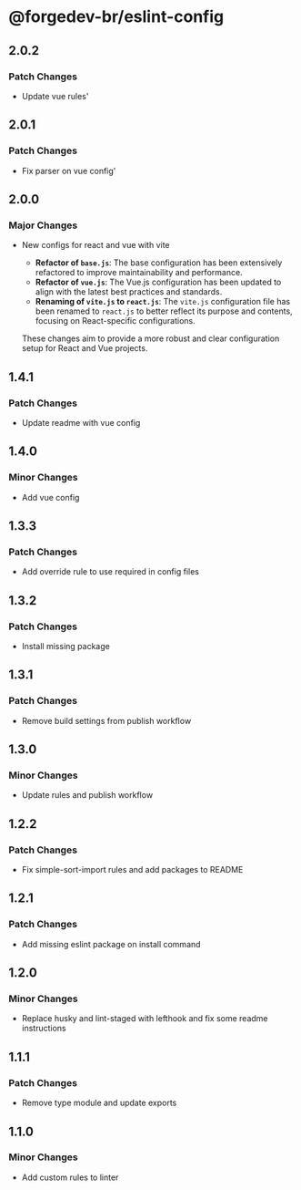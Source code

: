 # @forgedev-br/eslint-config

## 2.0.2

### Patch Changes

- Update vue rules'

## 2.0.1

### Patch Changes

- Fix parser on vue config'

## 2.0.0

### Major Changes

- New configs for react and vue with vite

  - **Refactor of `base.js`**: The base configuration has been extensively refactored to improve maintainability and performance.
  - **Refactor of `vue.js`**: The Vue.js configuration has been updated to align with the latest best practices and standards.
  - **Renaming of `vite.js` to `react.js`**: The `vite.js` configuration file has been renamed to `react.js` to better reflect its purpose and contents, focusing on React-specific configurations.

  These changes aim to provide a more robust and clear configuration setup for React and Vue projects.

## 1.4.1

### Patch Changes

- Update readme with vue config

## 1.4.0

### Minor Changes

- Add vue config

## 1.3.3

### Patch Changes

- Add override rule to use required in config files

## 1.3.2

### Patch Changes

- Install missing package

## 1.3.1

### Patch Changes

- Remove build settings from publish workflow

## 1.3.0

### Minor Changes

- Update rules and publish workflow

## 1.2.2

### Patch Changes

- Fix simple-sort-import rules and add packages to README

## 1.2.1

### Patch Changes

- Add missing eslint package on install command

## 1.2.0

### Minor Changes

- Replace husky and lint-staged with lefthook and fix some readme instructions

## 1.1.1

### Patch Changes

- Remove type module and update exports

## 1.1.0

### Minor Changes

- Add custom rules to linter
